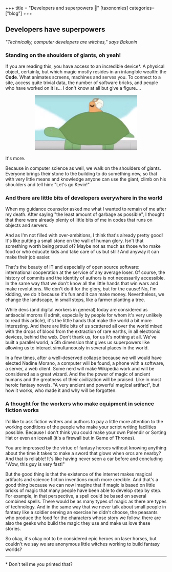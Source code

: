 +++
title = "Developers and superpowers 🦸"
[taxonomies]
categories=["blog"]
+++

## Developers have superpowers

_"Technically, computer developers are witches," says Bakunin_

### Standing on the shoulders of giants, __oh yeah!__

<!-- more -->

If you are reading this, you have access to an incredible device\*. A physical object, certainly, but which magic mostly resides in an intangible wealth: the __Code__. What animates screens, machines and serves you. To connect to a site, access quite trivial data, the number of software bricks, and people who have worked on it is... I don't know at all but give a figure.…

<!-- ![](/assets/weeeee.png) { width: 200px; } -->
<p align="center">
    <img alt="weeeeee" src="/images/weeeee.png" width="320">
</p>

It's more.

Because in computer science as well, we walk on the shoulders of giants. Everyone brings their stone to the building to do something new, so that with very little means and knowledge anyone can use the giant, climb on his shoulders and tell him: "Let's go Kevin!"

### And there are little bits of developers everywhere in the world

When my guidance counselor asked me what I wanted to remain of me after my death. After saying "the least amount of garbage as possible", I thought that there were already plenty of little bits of me in codes that runs on objects and servers.

And as I'm not filled with over-ambitions, I think that's already pretty good! It's like putting a small stone on the wall of human glory. Isn't that something worth being proud of? Maybe not as much as those who make food or who educate kids and take care of us but still! And anyway it can make their job easier.

That's the beauty of IT and especially of open source software: international cooperation at the service of any average loser. Of course, the history of commits and the identity of authors is not necessarily accessible. In the same way that we don't know all the little hands that win wars and make revolutions. We don't do it for the glory, but for the cause! No, I'm kidding, we do it because it's fun and it can make money. Nevertheless, we change the landscape, in small steps, like a farmer planting a tree.

While devs (and digital workers in general) today are considered as antisocial morons (I admit, especially by people for whom it's very unlikely to read this article), it's the little hands that make the world a bit more interesting. And there are little bits of us scattered all over the world mixed with the drops of blood from the extraction of rare earths, in all electronic devices, behind the web.
Don't thank us, for us it's nothing at all. We've built a parallel world, a 5th dimension that gives us superpowers like allowing us to interact simultaneously in several places in the world.

In a few times, after a well-deserved collapse because we will would have elected Nadine Morano, a computer will be found, a phone with a software, a server, a web client. Some nerd will make Wikipedia work and will be considered as a great wizard. And the the power of magic of ancient humans and the greatness of their civilization will be praised.
Like in most heroic fantasy novels. "A very ancient and powerful magical artifact", but how it works, who made it and why will be  forgotten.

### A thought for the workers who make equipment in science fiction works

I'd like to ask fiction writers and authors to pay a little more attention to the working conditions of the people who make your script writing facilities possible.
Because I don't think you could make your own Palendir or Sorting Hat or even an icewall (it's a firewall but in Game of Thrones).

You are impressed by the virtue of fantasy heroes without knowing anything about the time it takes to make a sword that glows when orcs are nearby? And that is reliable! It's like having never seen a car before and concluding "Wow, this guy is very fast!"

But the good thing is that the existence of the internet makes magical artifacts and science fiction inventions much more credible. And that's a good thing because we can now imagine that if magic is based on little bricks of magic that many people have been able to develop step by step. For example, in that perspective, a spell could be based on several combined spells. There would be as many types of magic as there are types of technology. And in the same way that we never talk about small people in fantasy like a soldier serving an exercise he didn't choose, the peasants who produce the food for the characters whose story we follow, there are also the geeks who build the magic they use and make us love these stories.

So okay, it's okay not to be considered epic heroes on laser horses, but couldn't we say we are anonymous little witches working to build fantasy worlds?

---

\* Don't tell me you printed that?
